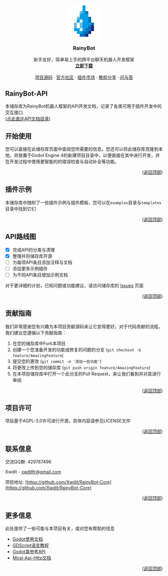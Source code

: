 <div id="top"></div>
<!-- PROJECT LOGO -->
<br />
<div align="center">
  <a href="https://github.com/Xwdit/RainyBot-Core/">
    <img src=".github/images/logo.png" alt="Logo" width="100" height="100">
  </a>

  <h3 align="center">RainyBot</h3>

  <p align="center">
    新手友好，简单易上手的跨平台聊天机器人开发框架
    <br />
    <a href="https://github.com/Xwdit/RainyBot-Core/releases"><strong>立即下载</strong></a>
    <br />
    <br />
    <a href="https://github.com/Xwdit/RainyBot-Core">项目源码</a>
     ·
    <a href="https://godoter.cn/t/rainybot">官方社区</a>
     ·
    <a href="https://godoter.cn/t/rainybot-plugins">插件市场</a>
     ·
    <a href="https://godoter.cn/t/rainybot-tutorials">教程分享</a>
    ·
    <a href="https://godoter.cn/t/rainybot-qa">问与答</a>
  </p>
</div>


## RainyBot-API

本储存库为RainyBot机器人框架的API开发文档，记录了各类可用于插件开发中的交互接口  
[(点此直达API文档目录)](https://github.com/Xwdit/RainyBot-API/blob/main/api/README.md)


## 开始使用

您可以直接在此储存库页面中查阅您所需要的信息。您还可以将此储存库克隆到本地，并放置于Godot Engine 4的新建项目目录中，以便直接在其中进行开发，并在开发过程中使用更智能的的错误检查与自动补全等功能。

<p align="right">(<a href="#top">返回顶部</a>)</p>


## 插件示例

本储存库中随附了一些插件示例与插件模板，您可以在`examples`目录与`templates`目录中找到它们

<p align="right">(<a href="#top">返回顶部</a>)</p>



<!-- ROADMAP -->
## API路线图

- [x] 完成API的分类与清理
- [x] 整理并将储存库开源
- [ ] 为每项API条目添加注释与文档
- [ ] 添加更多示例插件
- [ ] 为不同API条目增加示例文档

对于更详细的计划，已知问题或功能建议，请访问储存库的 [Issues](https://github.com/Xwdit/RainyBot-API/issues) 页面

<p align="right">(<a href="#top">返回顶部</a>)</p>



<!-- CONTRIBUTING -->
## 贡献指南

我们非常感谢您有兴趣为本项目贡献源码来让它变得更好。对于代码贡献的流程，我们建议您遵循以下贡献指南：

1. 在您的储存库中Fork本项目
2. 创建一个您准备开发的功能或修复的问题的分支 (`git checkout -b feature/AmazingFeature`)
3. 提交您的更改 (`git commit -m '添加一些功能'`)
4. 将更改上传到您的储存库 (`git push origin feature/AmazingFeature`)
5. 在本项目储存库中打开一个此分支的Pull Request，来让我们看到并对其进行审阅

<p align="right">(<a href="#top">返回顶部</a>)</p>



<!-- LICENSE -->
## 项目许可

项目基于AGPL-3.0许可进行开源，具体内容请参见LICENSE文件

<p align="right">(<a href="#top">返回顶部</a>)</p>



<!-- CONTACT -->
## 联系信息

交流QQ群: 429787496

Xwdit - xwditfr@gmail.com

项目地址: [https://github.com/Xwdit/RainyBot-Core](https://github.com/Xwdit/RainyBot-Core)

<p align="right">(<a href="#top">返回顶部</a>)</p>



<!-- ACKNOWLEDGMENTS -->
## 更多信息

此处提供了一些可能与本项目有关，或对您有帮助的信息

* [Godot使用文档](https://docs.godotengine.org/en/latest/)
* [GDScript语言教程](https://docs.godotengine.org/en/latest/tutorials/scripting/gdscript/)
* [Godot类参考API](https://docs.godotengine.org/en/latest/classes/index.html)
* [Mirai-Api-Http文档](https://github.com/project-mirai/mirai-api-http/blob/master/docs/api/API.md)

<p align="right">(<a href="#top">返回顶部</a>)</p>
